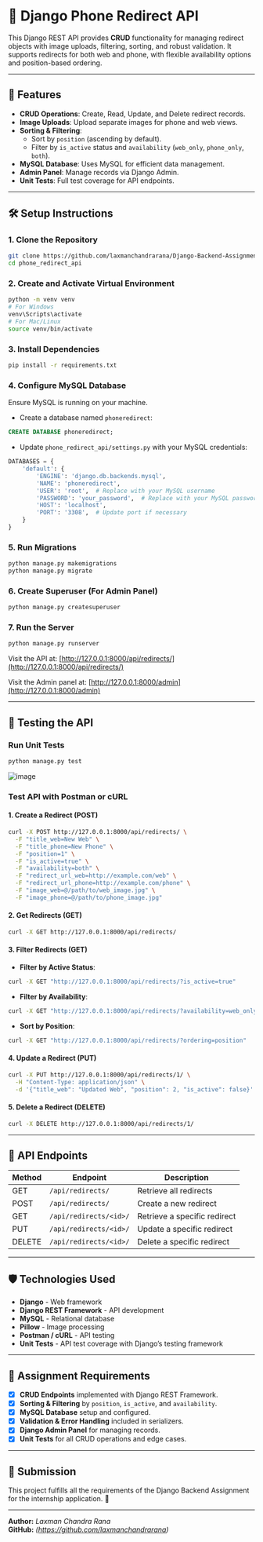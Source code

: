 # 📱 Django Phone Redirect API

This Django REST API provides **CRUD** functionality for managing redirect objects with image uploads, filtering, sorting, and robust validation. It supports redirects for both web and phone, with flexible availability options and position-based ordering.

---

## 🚀 Features

- **CRUD Operations**: Create, Read, Update, and Delete redirect records.
- **Image Uploads**: Upload separate images for phone and web views.
- **Sorting & Filtering**:
  - Sort by `position` (ascending by default).
  - Filter by `is_active` status and `availability` (`web_only`, `phone_only`, `both`).
- **MySQL Database**: Uses MySQL for efficient data management.
- **Admin Panel**: Manage records via Django Admin.
- **Unit Tests**: Full test coverage for API endpoints.

---

## 🛠️ Setup Instructions

### 1. **Clone the Repository**
```bash
git clone https://github.com/laxmanchandrarana/Django-Backend-Assignment-Melody-Mocktail.git
cd phone_redirect_api
```

### 2. **Create and Activate Virtual Environment**
```bash
python -m venv venv
# For Windows
venv\Scripts\activate
# For Mac/Linux
source venv/bin/activate
```

### 3. **Install Dependencies**
```bash
pip install -r requirements.txt
```

### 4. **Configure MySQL Database**

Ensure MySQL is running on your machine.

- Create a database named `phoneredirect`:
```sql
CREATE DATABASE phoneredirect;
```

- Update `phone_redirect_api/settings.py` with your MySQL credentials:
```python
DATABASES = {
    'default': {
        'ENGINE': 'django.db.backends.mysql',
        'NAME': 'phoneredirect',
        'USER': 'root',  # Replace with your MySQL username
        'PASSWORD': 'your_password',  # Replace with your MySQL password
        'HOST': 'localhost',
        'PORT': '3308',  # Update port if necessary
    }
}
```

### 5. **Run Migrations**
```bash
python manage.py makemigrations
python manage.py migrate
```

### 6. **Create Superuser (For Admin Panel)**
```bash
python manage.py createsuperuser
```

### 7. **Run the Server**
```bash
python manage.py runserver
```

Visit the API at: [http://127.0.0.1:8000/api/redirects/](http://127.0.0.1:8000/api/redirects/)

Visit the Admin panel at: [http://127.0.0.1:8000/admin](http://127.0.0.1:8000/admin)

---

## 🧪 Testing the API

### **Run Unit Tests**
```bash
python manage.py test
```
![image](https://github.com/user-attachments/assets/205c7ccd-48c9-4996-8c94-724b84792465)

### **Test API with Postman or cURL**

#### 1. **Create a Redirect (POST)**
```bash
curl -X POST http://127.0.0.1:8000/api/redirects/ \
  -F "title_web=New Web" \
  -F "title_phone=New Phone" \
  -F "position=1" \
  -F "is_active=true" \
  -F "availability=both" \
  -F "redirect_url_web=http://example.com/web" \
  -F "redirect_url_phone=http://example.com/phone" \
  -F "image_web=@/path/to/web_image.jpg" \
  -F "image_phone=@/path/to/phone_image.jpg"
```

#### 2. **Get Redirects (GET)**
```bash
curl -X GET http://127.0.0.1:8000/api/redirects/
```

#### 3. **Filter Redirects (GET)**
- **Filter by Active Status**:
```bash
curl -X GET "http://127.0.0.1:8000/api/redirects/?is_active=true"
```
- **Filter by Availability**:
```bash
curl -X GET "http://127.0.0.1:8000/api/redirects/?availability=web_only"
```
- **Sort by Position**:
```bash
curl -X GET "http://127.0.0.1:8000/api/redirects/?ordering=position"
```

#### 4. **Update a Redirect (PUT)**
```bash
curl -X PUT http://127.0.0.1:8000/api/redirects/1/ \
  -H "Content-Type: application/json" \
  -d '{"title_web": "Updated Web", "position": 2, "is_active": false}'
```

#### 5. **Delete a Redirect (DELETE)**
```bash
curl -X DELETE http://127.0.0.1:8000/api/redirects/1/
```

---

## 📝 API Endpoints

| Method | Endpoint                     | Description                      |
|--------|------------------------------|----------------------------------|
| GET    | `/api/redirects/`            | Retrieve all redirects           |
| POST   | `/api/redirects/`            | Create a new redirect            |
| GET    | `/api/redirects/<id>/`       | Retrieve a specific redirect     |
| PUT    | `/api/redirects/<id>/`       | Update a specific redirect       |
| DELETE | `/api/redirects/<id>/`       | Delete a specific redirect       |

---

## 🛡️ Technologies Used

- **Django** - Web framework
- **Django REST Framework** - API development
- **MySQL** - Relational database
- **Pillow** - Image processing
- **Postman / cURL** - API testing
- **Unit Tests** - API test coverage with Django’s testing framework

---

## 🎯 Assignment Requirements

- [x] **CRUD Endpoints** implemented with Django REST Framework.
- [x] **Sorting & Filtering** by `position`, `is_active`, and `availability`.
- [x] **MySQL Database** setup and configured.
- [x] **Validation & Error Handling** included in serializers.
- [x] **Django Admin Panel** for managing records.
- [x] **Unit Tests** for all CRUD operations and edge cases.

---

## 🔗 Submission

This project fulfills all the requirements of the Django Backend Assignment for the internship application. 🚀

---

**Author:** *Laxman Chandra Rana*  
**GitHub:** *(https://github.com/laxmanchandrarana)*  
```
